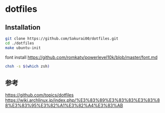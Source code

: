 # dotfiles

## Installation
```bash
git clone https://github.com/Sakurai00/dotfiles.git
cd ./dotfiles
make ubuntu-init
```
font install
https://github.com/romkatv/powerlevel10k/blob/master/font.md
```bash
chsh -s $(which zsh)
```


## 参考
https://github.com/topics/dotfiles  
https://wiki.archlinux.jp/index.php/%E3%83%89%E3%83%83%E3%83%88%E3%83%95%E3%82%A1%E3%82%A4%E3%83%AB
